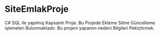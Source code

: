 # SiteEmlakProje
 C# SQL ile yapılmış Kapsamlı Proje. Bu Projede Ekleme Silme Güncelleme  işlemeleri Bulunmaktadır. Bu projeni yapamın nedeni Bilgileri Pekiçtirmek.

